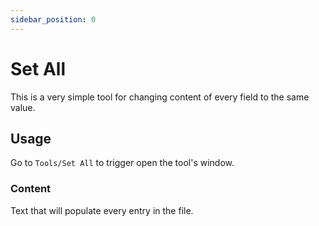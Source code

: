 ```yaml
---
sidebar_position: 0
---
```


# Set All

This is a very simple tool for changing content of every field to the same value.

## Usage

Go to `Tools/Set All` to trigger open the tool's window.

### Content

Text that will populate every entry in the file.